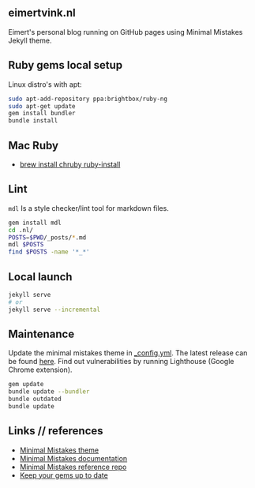 ## eimertvink.nl
Eimert's personal blog running on GitHub pages using Minimal Mistakes Jekyll theme.

## Ruby gems local setup
Linux distro's with apt:
```bash
sudo apt-add-repository ppa:brightbox/ruby-ng
sudo apt-get update
gem install bundler
bundle install
```

## Mac Ruby
- [brew install chruby ruby-install](https://stackoverflow.com/questions/51126403/you-dont-have-write-permissions-for-the-library-ruby-gems-2-3-0-directory-ma)

## Lint
`mdl` Is a style checker/lint tool for markdown files.
```bash
gem install mdl
cd .nl/
POSTS=$PWD/_posts/*.md
mdl $POSTS
find $POSTS -name '*_*'
```

## Local launch
```bash
jekyll serve
# or
jekyll serve --incremental
```

## Maintenance
Update the minimal mistakes theme in [_config.yml](_config.yml). The latest release can be found [here](https://mmistakes.github.io/minimal-mistakes/).
Find out vulnerabilities by running Lighthouse (Google Chrome extension).
```bash
gem update
bundle update --bundler
bundle outdated
bundle update
```

## Links // references
- [Minimal Mistakes theme](https://github.com/mmistakes/minimal-mistakes)
- [Minimal Mistakes documentation](https://mmistakes.github.io/minimal-mistakes/docs/quick-start-guide/)
- [Minimal Mistakes reference repo](https://github.com/weiyangtham/weiyangtham.github.io)
- [Keep your gems up to date](https://thoughtbot.com/blog/keep-your-gems-up-to-date)
